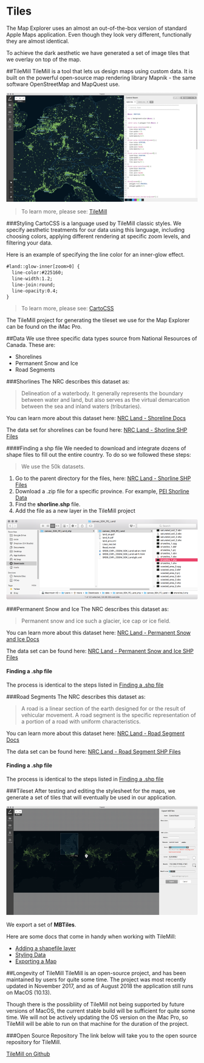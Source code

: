 # Tiles
The Map Explorer uses an almost an out-of-the-box version of standard Apple Maps application. Even though they look very different, functionally they are almost identical.

To achieve the dark aesthetic we have generated a set of image tiles that we overlay on top of the map.

##TileMill
TileMill is a tool that lets us design maps using custom data. It is built on the powerful open-source map rendering library Mapnik - the same software OpenStreetMap and MapQuest use.

![TileMill](images/tilemill.png)

> To learn more, please see: [TileMill](http://tilemill-project.github.io/tilemill/)

###Styling
CartoCSS is a language used by TileMill classic styles. We specify aesthetic treatments for our data using this language, including choosing colors, applying different rendering at specific zoom levels, and filtering your data.

Here is an example of specifying the line color for an inner-glow effect.

```
#land::glow-inner[zoom>0] {
  line-color:#225160;
  line-width:1.2;
  line-join:round;
  line-opacity:0.4;
}
```

> To learn more, please see: [CartoCSS](https://www.mapbox.com/help/studio-classic-cartocss/)

The TileMill project for generating the tileset we use for the Map Explorer can be found on the iMac Pro.


##Data
We use three specific data types source from National Resources of Canada. These are:

* Shorelines
* Permanent Snow and Ice
* Road Segments

###Shorlines
The NRC describes this dataset as:

> Delineation of a waterbody. It generally represents the boundary between water and land, but also serves as the virtual demarcation between the sea and inland waters (tributaries).

You can learn more about this dataset here: [NRC Land - Shoreline Docs](http://ftp.geogratis.gc.ca/pub/nrcan_rncan/vector/canvec/doc/CanVec_Catalogue_50K_Land/SRDB_EXPL_ESSIM_50K_Land-sd-en.html#div-1190009)

The data set for shorelines can be found here: [NRC Land - Shorline SHP Files](http://ftp.geogratis.gc.ca/pub/nrcan_rncan/vector/canvec/shp/Land/)

####Finding a shp file
We needed to download and integrate dozens of shape files to fill out the entire country. To do so we followed these steps:

> We use the 50k datasets.

1. Go to the parent directory for the files, here: [NRC Land - Shorline SHP Files](http://ftp.geogratis.gc.ca/pub/nrcan_rncan/vector/canvec/shp/Land/)
2. Download a .zip file for a specific province. For example, [PEI Shorline Data](http://ftp.geogratis.gc.ca/pub/nrcan_rncan/vector/canvec/shp/Land/canvec_50K_PE_Land_shp.zip)
3. Find the **shorline.shp** file.
4. Add the file as a new layer in the TileMill project

![Finding the .shp file](images/peShapeFile.png)

###Permanent Snow and Ice
The NRC describes this dataset as:

> Permanent snow and ice such a glacier, ice cap or ice field.

You can learn more about this dataset here: [NRC Land - Permanent Snow and Ice Docs](http://ftp.geogratis.gc.ca/pub/nrcan_rncan/vector/canvec/doc/CanVec_Catalogue_50K_Hydro/SRDB_EXPL_ESSIM_50K_Hydro-sd-en.html#div-1210009)

The data set can be found here: [NRC Land - Permanent Snow and Ice SHP Files](http://ftp.geogratis.gc.ca/pub/nrcan_rncan/vector/canvec/shp/Hydro/)

#### Finding a .shp file
The process is identical to the steps listed in [Finding a .shp file](#finding-a-shp-file)

###Road Segments
The NRC describes this dataset as:

> A road is a linear section of the earth designed for or the result of vehicular movement. A road segment is the specific representation of a portion of a road with uniform characteristics.

You can learn more about this dataset here: [NRC Land - Road Segment Docs](http://ftp.geogratis.gc.ca/pub/nrcan_rncan/vector/canvec/doc/CanVec_Catalogue_50K_Transport/SRDB_EXPL_ESSIM_50K_Transport-sd-en.html#div-1330009)

The data set can be found here: [NRC Land - Road Segment SHP Files](http://ftp.geogratis.gc.ca/pub/nrcan_rncan/vector/canvec/shp/Transport/)

#### Finding a .shp file
The process is identical to the steps listed in [Finding a .shp file](#finding-a-shp-file)

###Tileset
After testing and editing the stylesheet for the maps, we generate a set of tiles that will eventually be used in our application. 

![TileMill](images/tilemillExport.png)

We export a set of **MBTiles**.

Here are some docs that come in handy when working with TileMill:

* [Adding a shapefile layer](http://tilemill-project.github.io/tilemill/docs/guides/add-shapefile/)
* [Styling Data](http://tilemill-project.github.io/tilemill/docs/crashcourse/styling/)
* [Exporting a Map](http://tilemill-project.github.io/tilemill/docs/crashcourse/exporting/)

##Longevity of TileMill
TileMill is an open-source project, and has been maintained by users for quite some time. The project was most recently updated in November 2017, and as of August 2018 the application still runs on MacOS (10.13). 

Though there is the possibliity of TileMill not being supported by future versions of MacOS, the current stable build will be sufficient for quite some time. We will not be actively updating the OS version on the iMac Pro, so TileMill will be able to run on that machine for the duration of the project.

###Open Source Repository
The link below will take you to the open source repository for TileMill.

[TileMill on Github](https://github.com/tilemill-project/tilemill) 

